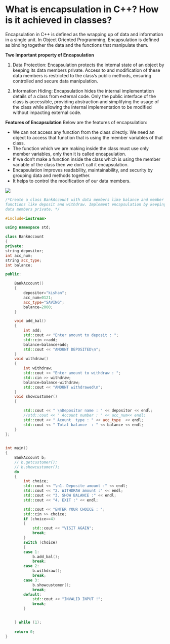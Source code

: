 # What is encapsulation in C++? How is it achieved in classes?

Encapsulation in C++ is defined as the wrapping up of data and information in a single unit. In Object Oriented Programming, Encapsulation is defined as binding together the data and the functions that manipulate them. 

**Two Important  property of Encapsulation** 

1. Data Protection: 
Encapsulation protects the internal state of an object by keeping its data members private. Access to and modification of these data members is restricted to the class’s public methods, ensuring controlled and secure data manipulation.<n>

</n>

2. Information Hiding:
 Encapsulation hides the internal implementation details of a class from external code. Only the public interface of the class is accessible, providing abstraction and simplifying the usage of the class while allowing the internal implementation to be modified without impacting external code.


**Features of Encapsulation**
Below are the features of encapsulation:

- We can not access any function from the class directly. We need an object to access that function that is using the member variables of that class. 
- The function which we are making inside the class must use only member variables, only then it is called encapsulation.
- If we don’t make a function inside the class which is using the member variable of the class then we don’t call it encapsulation.
- Encapsulation improves readability, maintainability, and security by grouping data and methods together.
-   It helps to control the modification of our data members.

![](https://media.geeksforgeeks.org/wp-content/uploads/20221207132325/ecapsulation_in_cpp.png)


```cpp
/*Create a class BankAccount with data members like balance and member 
functions like deposit and withdraw. Implement encapsulation by keeping the 
data members private. */

#include<iostream>

using namespace std;

class BankAccount
{
private:
string depositor;
int acc_num;
string acc_type;
int balance;

public:

	BankAccount() 
	{
        depositor="kishan";
        acc_num=0121;
        acc_type="SAVING";
        balance=2000;
	}

    void add_bal()
    {
        int add;
        std::cout << "Enter amount to deposit : ";
        std::cin >>add;
        balance=balance+add;
        std::cout << "AMOUNT DEPOSITED\n";
    }
    void withdraw()
    {
        int withdraw;
        std::cout << "Enter amount to withdraw : ";
        std::cin >> withdraw;
        balance=balance-withdraw;
        std::cout << "AMOUNT withdrawed\n";
    }
    void showcustomer()
    {

        std::cout << " \nDepositor name : " << depositor << endl;
        //std::cout << " Account number : " << acc_num<< endl;
        std::cout << " Acount  type : " << acc_type  << endl;
        std::cout << " Total balance  : " << balance << endl;
    }
};
	

int main() 
{
	BankAccount b;
    // b.getcustomer();
    // b.showcustomer();
    do
    {
        int choice;
        std::cout << "\n1. Deposite amount :" << endl;
        std::cout << "2. WITHDRAW amount :" << endl;
        std::cout << "3. SHOW BALANCE :" << endl;
        std::cout << "4. EXIT :" << endl;

        std::cout << "ENTER YOUR CHOICE : ";
        std::cin >> choice;
        if (choice==4)
        {
            std::cout << "VISIT AGAIN";
            break;
        }
        switch (choice)
        {
        case 1:
            b.add_bal();
            break;
        case 2:
            b.withdraw();
            break;
        case 3:
            b.showcustomer();
            break;
        default:
            std::cout << "INVALID INPUT !";
            break;
        }


    } while (1);
    
	return 0;
}
```